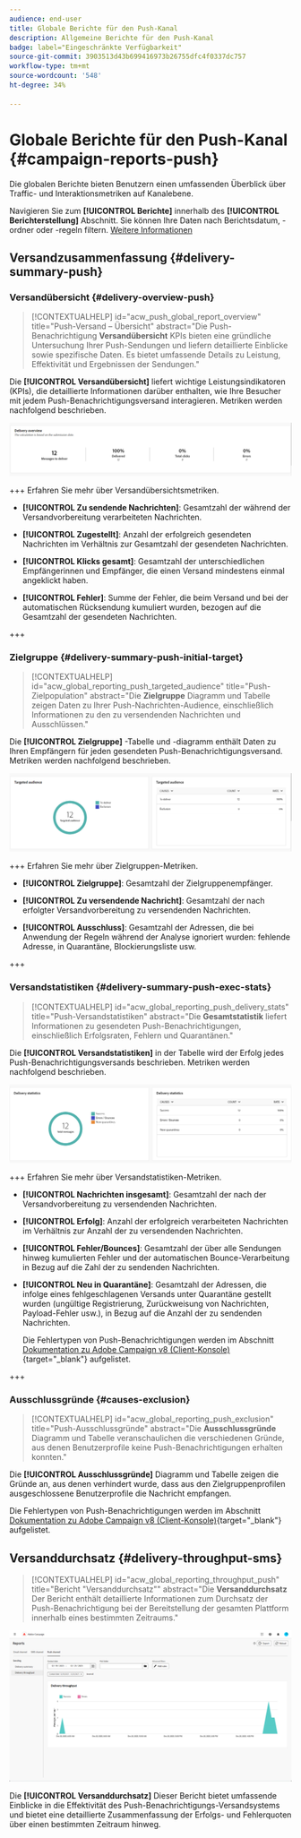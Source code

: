 ```yaml
---
audience: end-user
title: Globale Berichte für den Push-Kanal
description: Allgemeine Berichte für den Push-Kanal
badge: label="Eingeschränkte Verfügbarkeit"
source-git-commit: 3903513d43b699416973b26755dfc4f0337dc757
workflow-type: tm+mt
source-wordcount: '548'
ht-degree: 34%

---
```


# Globale Berichte für den Push-Kanal {#campaign-reports-push}

Die globalen Berichte bieten Benutzern einen umfassenden Überblick über Traffic- und Interaktionsmetriken auf Kanalebene.

Navigieren Sie zum **[!UICONTROL Berichte]** innerhalb des **[!UICONTROL Berichterstellung]** Abschnitt. Sie können Ihre Daten nach Berichtsdatum, -ordner oder -regeln filtern. [Weitere Informationen](global-reports.md)

## Versandzusammenfassung {#delivery-summary-push}

### Versandübersicht {#delivery-overview-push}

>[!CONTEXTUALHELP]
>id="acw_push_global_report_overview"
>title="Push-Versand – Übersicht"
>abstract="Die Push-Benachrichtigung **Versandübersicht** KPIs bieten eine gründliche Untersuchung Ihrer Push-Sendungen und liefern detaillierte Einblicke sowie spezifische Daten. Es bietet umfassende Details zu Leistung, Effektivität und Ergebnissen der Sendungen."

Die **[!UICONTROL Versandübersicht]** liefert wichtige Leistungsindikatoren (KPIs), die detaillierte Informationen darüber enthalten, wie Ihre Besucher mit jedem Push-Benachrichtigungsversand interagieren. Metriken werden nachfolgend beschrieben.

![](assets/global_report_push_delivery_overview.png)

+++ Erfahren Sie mehr über Versandübersichtsmetriken.

* **[!UICONTROL Zu sendende Nachrichten]**: Gesamtzahl der während der Versandvorbereitung verarbeiteten Nachrichten.

* **[!UICONTROL Zugestellt]**: Anzahl der erfolgreich gesendeten Nachrichten im Verhältnis zur Gesamtzahl der gesendeten Nachrichten.

* **[!UICONTROL Klicks gesamt]**: Gesamtzahl der unterschiedlichen Empfängerinnen und Empfänger, die einen Versand mindestens einmal angeklickt haben.

* **[!UICONTROL Fehler]**: Summe der Fehler, die beim Versand und bei der automatischen Rücksendung kumuliert wurden, bezogen auf die Gesamtzahl der gesendeten Nachrichten.

+++

### Zielgruppe {#delivery-summary-push-initial-target}

>[!CONTEXTUALHELP]
>id="acw_global_reporting_push_targeted_audience"
>title="Push-Zielpopulation"
>abstract="Die **Zielgruppe** Diagramm und Tabelle zeigen Daten zu Ihrer Push-Nachrichten-Audience, einschließlich Informationen zu den zu versendenden Nachrichten und Ausschlüssen."

Die **[!UICONTROL Zielgruppe]** -Tabelle und -diagramm enthält Daten zu Ihren Empfängern für jeden gesendeten Push-Benachrichtigungsversand. Metriken werden nachfolgend beschrieben.

![](assets/global_report_push_targeted_audience.png)

+++ Erfahren Sie mehr über Zielgruppen-Metriken.

* **[!UICONTROL Zielgruppe]**: Gesamtzahl der Zielgruppenempfänger.

* **[!UICONTROL Zu versendende Nachricht]**: Gesamtzahl der nach erfolgter Versandvorbereitung zu versendenden Nachrichten.

* **[!UICONTROL Ausschluss]**: Gesamtzahl der Adressen, die bei Anwendung der Regeln während der Analyse ignoriert wurden: fehlende Adresse, in Quarantäne, Blockierungsliste usw.

+++

### Versandstatistiken {#delivery-summary-push-exec-stats}

>[!CONTEXTUALHELP]
>id="acw_global_reporting_push_delivery_stats"
>title="Push-Versandstatistiken"
>abstract="Die **Gesamtstatistik** liefert Informationen zu gesendeten Push-Benachrichtigungen, einschließlich Erfolgsraten, Fehlern und Quarantänen."

Die **[!UICONTROL Versandstatistiken]** in der Tabelle wird der Erfolg jedes Push-Benachrichtigungsversands beschrieben. Metriken werden nachfolgend beschrieben.

![](assets/global_report_push_delivery_statistics.png)

+++ Erfahren Sie mehr über Versandstatistiken-Metriken.

* **[!UICONTROL Nachrichten insgesamt]**: Gesamtzahl der nach der Versandvorbereitung zu versendenden Nachrichten.

* **[!UICONTROL Erfolg]**: Anzahl der erfolgreich verarbeiteten Nachrichten im Verhältnis zur Anzahl der zu versendenden Nachrichten.

* **[!UICONTROL Fehler/Bounces]**: Gesamtzahl der über alle Sendungen hinweg kumulierten Fehler und der automatischen Bounce-Verarbeitung in Bezug auf die Zahl der zu sendenden Nachrichten.

* **[!UICONTROL Neu in Quarantäne]**: Gesamtzahl der Adressen, die infolge eines fehlgeschlagenen Versands unter Quarantäne gestellt wurden (ungültige Registrierung, Zurückweisung von Nachrichten, Payload-Fehler usw.), in Bezug auf die Anzahl der zu sendenden Nachrichten.

  Die Fehlertypen von Push-Benachrichtigungen werden im Abschnitt [Dokumentation zu Adobe Campaign v8 (Client-Konsole)](https://experienceleague.adobe.com/docs/campaign/campaign-v8/send/failures/delivery-failures.html?lang=de#push-error-types){target="_blank"} aufgelistet.

+++

### Ausschlussgründe {#causes-exclusion}

>[!CONTEXTUALHELP]
>id="acw_global_reporting_push_exclusion"
>title="Push-Ausschlussgründe"
>abstract="Die **Ausschlussgründe** Diagramm und Tabelle veranschaulichen die verschiedenen Gründe, aus denen Benutzerprofile keine Push-Benachrichtigungen erhalten konnten."

Die **[!UICONTROL Ausschlussgründe]** Diagramm und Tabelle zeigen die Gründe an, aus denen verhindert wurde, dass aus den Zielgruppenprofilen ausgeschlossene Benutzerprofile die Nachricht empfangen.

Die Fehlertypen von Push-Benachrichtigungen werden im Abschnitt [Dokumentation zu Adobe Campaign v8 (Client-Konsole)](https://experienceleague.adobe.com/docs/campaign/campaign-v8/send/failures/delivery-failures.html?lang=de#push-error-types){target="_blank"} aufgelistet.

## Versanddurchsatz {#delivery-throughput-sms}

>[!CONTEXTUALHELP]
>id="acw_global_reporting_throughput_push"
>title="Bericht &quot;Versanddurchsatz&quot;"
>abstract="Die **Versanddurchsatz** Der Bericht enthält detaillierte Informationen zum Durchsatz der Push-Benachrichtigung bei der Bereitstellung der gesamten Plattform innerhalb eines bestimmten Zeitraums."

![](assets/global_report_push_delivery_throughput.png)

Die **[!UICONTROL Versanddurchsatz]** Dieser Bericht bietet umfassende Einblicke in die Effektivität des Push-Benachrichtigungs-Versandsystems und bietet eine detaillierte Zusammenfassung der Erfolgs- und Fehlerquoten über einen bestimmten Zeitraum hinweg.

